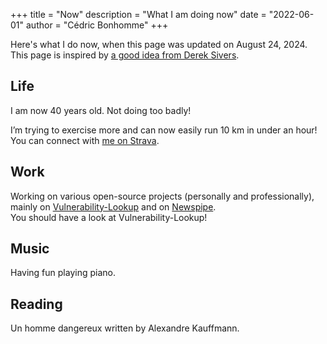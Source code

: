 +++
title = "Now"
description = "What I am doing now"
date = "2022-06-01"
author = "Cédric Bonhomme"
+++

Here's what I do now, when this page was updated on August 24, 2024.  
This page is inspired by [a good idea from Derek Sivers](https://nownownow.com/about).


## Life

I am now 40 years old. Not doing too badly!

I’m trying to exercise more and can now easily run 10 km in under an hour!
You can connect with [me on Strava](https://www.strava.com/athletes/cedricbonhomme).

## Work

Working on various open-source projects (personally and professionally), mainly on
[Vulnerability-Lookup](https://github.com/cve-search/vulnerability-lookup) and on
[Newspipe](https://github.com/cedricbonhomme/newspipe).  
You should have a look at Vulnerability-Lookup!


## Music

Having fun playing piano.


## Reading

Un homme dangereux written by Alexandre Kauffmann.

